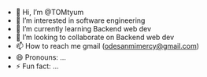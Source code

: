 - 👋 Hi, I’m @TOMtyum
- 👀 I’m interested in software engineering
- 🌱 I’m currently learning Backend web dev
- 💞️ I’m looking to collaborate on Backend web dev
- 📫 How to reach me gmail (odesanmimercy@gmail.com)
- 😄 Pronouns: ...
- ⚡ Fun fact: ...

<!---
TOMtyum/TOMtyum is a ✨ special ✨ repository because its `README.md` (this file) appears on your GitHub profile.
You can click the Preview link to take a look at your changes.
--->
